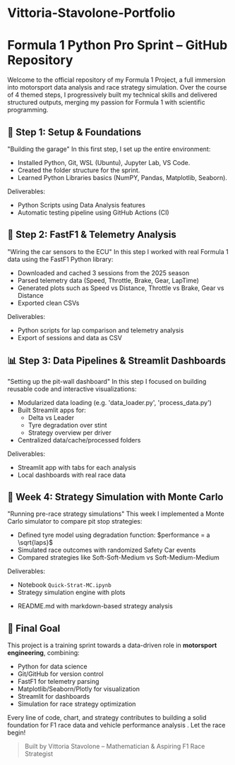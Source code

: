 # Vittoria-Stavolone-Portfolio
# Formula 1 Python Pro Sprint – GitHub Repository

Welcome to the official repository of my Formula 1 Project, a full immersion into motorsport data analysis and race strategy simulation. Over the course of 4 themed steps, I progressively built my technical skills and delivered structured outputs, merging my passion for Formula 1 with scientific programming.


## 🧱 Step 1: Setup & Foundations

"Building the garage"
In this first step, I set up the entire environment:

- Installed Python, Git, WSL (Ubuntu), Jupyter Lab, VS Code.
- Created the folder structure for the sprint.
- Learned Python Libraries basics (NumPY, Pandas, Matplotlib, Seaborn).

Deliverables:

- Python Scripts using Data Analysis features 
- Automatic testing pipeline using GitHub Actions (CI)

## 🔌 Step 2: FastF1 & Telemetry Analysis

"Wiring the car sensors to the ECU"
In this step I worked with real Formula 1 data using the FastF1 Python library:

- Downloaded and cached 3 sessions from the 2025 season
- Parsed telemetry data (Speed, Throttle, Brake, Gear, LapTime)
- Generated plots such as Speed vs Distance, Throttle vs Brake, Gear vs Distance
- Exported clean CSVs 

Deliverables:

- Python scripts for lap comparison and telemetry analysis
- Export of sessions and data as CSV


## 📊 Step 3: Data Pipelines & Streamlit Dashboards

"Setting up the pit-wall dashboard"
In this step I focused on building reusable code and interactive visualizations:

- Modularized data loading (e.g. 'data_loader.py', 'process_data.py')
- Built Streamlit apps for:
  * Delta vs Leader
  * Tyre degradation over stint
  * Strategy overview per driver
- Centralized data/cache/processed folders

Deliverables:

- Streamlit app with tabs for each analysis
- Local dashboards with real race data


## 🧠 Week 4: Strategy Simulation with Monte Carlo

"Running pre-race strategy simulations"
This week I implemented a Monte Carlo simulator to compare pit stop strategies:

- Defined tyre model using degradation function: $performance = a \sqrt{laps}$
- Simulated race outcomes with randomized Safety Car events
- Compared strategies like Soft-Soft-Medium vs Soft-Medium-Medium

Deliverables:

- Notebook `Quick-Strat-MC.ipynb`
- Strategy simulation engine with plots
* README.md with markdown-based strategy analysis


## 🏁 Final Goal

This project is a training sprint towards a data-driven role in **motorsport engineering**, combining:

- Python for data science
- Git/GitHub for version control
- FastF1 for telemetry parsing
- Matplotlib/Seaborn/Plotly for visualization
- Streamlit for dashboards
- Simulation for race strategy optimization

Every line of code, chart, and strategy contributes to building a solid foundation for F1 race data and vehicle performance analysis . Let the race begin!

> Built by Vittoria Stavolone – Mathematician & Aspiring F1 Race Strategist


